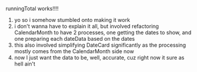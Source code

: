 runningTotal works!!!!
1. yo so i somehow stumbled onto making it work
2. i don't wanna have to explain it all, but involved refactoring CalendarMonth to have 2 processes, one getting the dates to show, and one preparing each dateData based on the dates
3. this also involved simplifying DateCard significantly as the processing mostly comes from the CalendarMonth side now
4. now I just want the data to be, well, accurate, cuz right now it sure as hell ain't